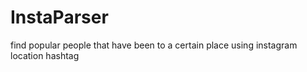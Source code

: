 # InstaParser
find popular people that have been to a certain place using instagram location hashtag

